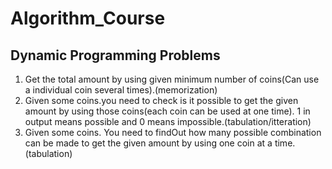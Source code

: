 # Algorithm_Course
## Dynamic Programming Problems
1. Get the total amount by using given minimum number of coins(Can use a individual coin several times).(memorization)
2. Given some coins.you need to check is it possible to get the given amount by using those coins(each coin can be used at one time). 1 in output means possible and 0 means impossible.(tabulation/itteration) 
3. Given some coins. You need to findOut how many possible combination can be made to get the given amount by using one coin at a time.(tabulation)
